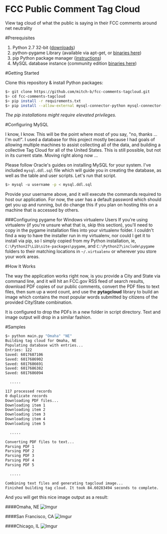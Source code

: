 FCC Public Comment Tag Cloud
=====================

View tag cloud of what the public is saying in their FCC comments around net neutrality

#Prerequisites
1. Python 2.7 32-bit ([downloads](https://www.python.org/download/releases/2.7.7/))
2. python-pygame Library (available via apt-get, or [binaries here](http://www.pygame.org/download.shtml))
3. pip Python package manager ([instructions](https://pip.pypa.io/en/latest/installing.html))
4. MySQL database instance (community edition [binaries here](http://dev.mysql.com/downloads/mysql/))

#Getting Started

Clone this repository & install Python packages:

```bash
$> git clone https://github.com/mitch-b/fcc-comments-tagcloud.git
$> cd fcc-comments-tagcloud
$> pip install -r requirements.txt
$> pip install --allow-external mysql-connector-python mysql-connector-python
```

*The pip installations might require elevated privileges.*

#Configuring MySQL

I know, I know. This will be the point where most of you say, "no, thanks ... I'm out!". I used a database for this project mostly because I had goals of allowing multiple machines to assist collecting all of the data, and building a collective Tag Cloud for all of the United States. This is still possible, but not in its current state. Moving right along now ...

Please follow Oracle's guides on installing MySQL for your system. I've included `mysql.ddl.sql` file which will guide you in creating the database, as well as the table and user scripts. Let's run that script.

```bash
$> mysql -u username -p < mysql.ddl.sql
```

Provide your username above, and it will execute the commands required to host our application. For now, the user has a default password which should get you up and running, but do change this if you plan on hosting this on a machine that is accessed by others.

###Configuring pygame for Windows virtualenv Users
If you're using virtualenv (if you're unsure what that is, skip this section), you'll need to copy in the pygame installation files into your virtualenv folder. I couldn't find a way to have the installer run in my virtualenv, nor could I get it to install via pip, so I simply copied from my Python installation, ie, `C:\Python27\Lib\site-packages\pygame`, and `C:\Python27\include\pygame` folders to their matching locations in `~/.virtualenv` or wherever you store your work areas.

#How It Works

The way the application works right now, is you provide a City and State via command line, and it will hit an FCC.gov RSS feed of search results, download PDF copies of our public comments, convert the PDF files to text files, then sum up a word count, and use the **pytagcloud** library to build an image which contains the most popular words submitted by citizens of the provided City/State combination.

It is configured to drop the PDFs in a new folder in script directory. Text and image output will drop in a similar fashion.

#Samples
```bash
$> python main.py "Omaha" "NE"
Building tag cloud for Omaha, NE
Populating database with entries...
Entries: 122
Saved: 6017687106
Saved: 6017686902
Saved: 6017686691
Saved: 6017686382
Saved: 6017686094

  .....
  
117 processed records
0 duplicate records
Downloading PDF files...
Downloading item 1
Downloading item 2
Downloading item 3
Downloading item 4
Downloading item 5

  .....
  
Converting PDF files to text...
Parsing PDF 1
Parsing PDF 2
Parsing PDF 3
Parsing PDF 4
Parsing PDF 5

  .....
  
Combining text files and generating tagcloud image...
Finished building tag cloud. It took 84.60283494 seconds to complete.
```

And you will get this nice image output as a result:

####Omaha, NE
![Imgur](http://i.imgur.com/kDCSzN2.png)

####San Francisco, CA
![Imgur](http://i.imgur.com/tqX9Izo.png)

####Chicago, IL
![Imgur](http://i.imgur.com/EqoMXQ0.png)

